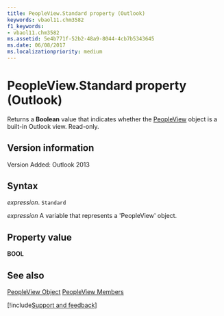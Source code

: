 ```yaml
---
title: PeopleView.Standard property (Outlook)
keywords: vbaol11.chm3582
f1_keywords:
- vbaol11.chm3582
ms.assetid: 5e4b771f-52b2-48a9-8044-4cb7b5343645
ms.date: 06/08/2017
ms.localizationpriority: medium
---
```



# PeopleView.Standard property (Outlook)
Returns a **Boolean** value that indicates whether the [PeopleView](Outlook.peopleview.md) object is a built-in Outlook view. Read-only.

## Version information

Version Added: Outlook 2013 


## Syntax

_expression_. `Standard`

_expression_ A variable that represents a 'PeopleView' object.


## Property value

 **BOOL**


## See also


[PeopleView Object](Outlook.peopleview.md)
[PeopleView Members](overview/Outlook.md)

[!include[Support and feedback](~/includes/feedback-boilerplate.md)]